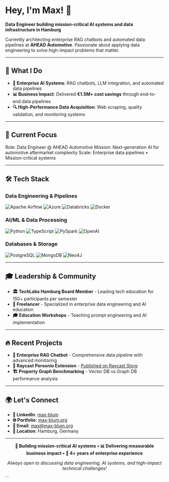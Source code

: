# Hey, I'm Max! 👋

**Data Engineer building mission-critical AI systems and data infrastructure in Hamburg**

Currently architecting enterprise RAG chatbots and automated data pipelines at **AHEAD Automotive**. Passionate about applying data engineering to solve high-impact problems that matter.

---

## 🚀 What I Do

- **🤖 Enterprise AI Systems**: RAG chatbots, LLM integration, and automated data pipelines
- **📊 Business Impact**: Delivered **€1.5M+ cost savings** through end-to-end data pipelines 
- **🔍 High-Performance Data Acquisition**: Web scraping, quality validation, and monitoring systems

---

## 💼 Current Focus

Role: Data Engineer @ AHEAD Automotive
Mission: Next-generation AI for automotive aftermarket complexity
Scale: Enterprise data pipelines • Mission-critical systems

---

## 🛠️ Tech Stack

### **Data Engineering & Pipelines**
![Apache Airflow](https://img.shields.io/badge/Apache%20Airflow-017CEE?style=for-the-badge&logo=Apache%20Airflow&logoColor=white)
![Azure](https://img.shields.io/badge/azure-%230072C6.svg?style=for-the-badge&logo=microsoftazure&logoColor=white)
![Databricks](https://img.shields.io/badge/Databricks-FF3621?style=for-the-badge&logo=Databricks&logoColor=white)
![Docker](https://img.shields.io/badge/docker-%230db7ed.svg?style=for-the-badge&logo=docker&logoColor=white)

### **AI/ML & Data Processing**
![Python](https://img.shields.io/badge/python-3670A0?style=for-the-badge&logo=python&logoColor=ffdd54)
![TypeScript](https://img.shields.io/badge/typescript-%23007ACC.svg?style=for-the-badge&logo=typescript&logoColor=white)
![PySpark](https://img.shields.io/badge/Apache%20Spark-FDEE21?style=for-the-badge&logo=apachespark&logoColor=black)
![OpenAI](https://img.shields.io/badge/OpenAI-74aa9c?style=for-the-badge&logo=openai&logoColor=white)

### **Databases & Storage**
![PostgreSQL](https://img.shields.io/badge/postgresql-%23316192.svg?style=for-the-badge&logo=postgresql&logoColor=white)
![MongoDB](https://img.shields.io/badge/MongoDB-%234ea94b.svg?style=for-the-badge&logo=mongodb&logoColor=white)
![Neo4J](https://img.shields.io/badge/Neo4j-008CC1?style=for-the-badge&logo=neo4j&logoColor=white)

---


## 🎓 Leadership & Community

- **🏛️ TechLabs Hamburg Board Member** - Leading tech education for 150+ participants per semester
- **💼 Freelancer** - Specialized in enterprise data engineering and AI education  
- **🎓 Education Workshops** - Teaching prompt engineering and AI implementation

---

## 🔥 Recent Projects

- **🤖 Enterprise RAG Chatbot** - Comprehensive data pipeline with advanced monitoring
- **📱 Raycast Personio Extension** - [Published on Raycast Store](https://www.raycast.com/boosteblume/personio)
- **🏗️ Property Graph Benchmarking** - Vector DB vs Graph DB performance analysis

---

## 🌍 Let's Connect

- **💼 LinkedIn**: [max-blum](https://www.linkedin.com/in/max-blum/)
- **🌐 Portfolio**: [max-blum.org](https://max-blum.org)  
- **📧 Email**: max@max-blum.org
- **📍 Location**: Hamburg, Germany


---

<div align="center">

**🚀 Building mission-critical AI systems • 📊 Delivering measurable business impact • 🔧 4+ years of enterprise experience**

*Always open to discussing data engineering, AI systems, and high-impact technical challenges!*

</div>
```

